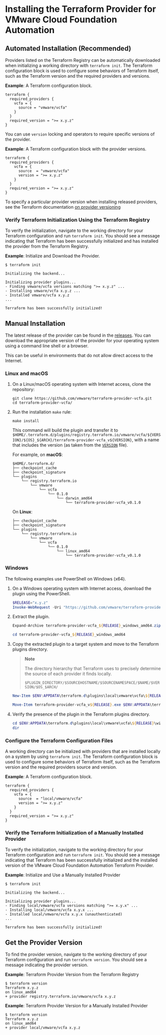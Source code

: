 # Installing the Terraform Provider for VMware Cloud Foundation Automation

## Automated Installation (Recommended)

Providers listed on the Terraform Registry can be automatically downloaded when initializing a working directory with `terraform init`.
The Terraform configuration block is used to configure some behaviors of Terraform itself, such as the Terraform version and the required providers and versions.

**Example**: A Terraform configuration block.

```hcl
terraform {
  required_providers {
    vcfa = {
      source = "vmware/vcfa"
    }
  }
  required_version = ">= x.y.z"
}
```

You can use `version` locking and operators to require specific versions of the provider.

**Example**: A Terraform configuration block with the provider versions.

```hcl
terraform {
  required_providers {
    vcfa = {
      source  = "vmware/vcfa"
      version = ">= x.y.z"
    }
  }
  required_version = ">= x.y.z"
}
```

To specify a particular provider version when installing released providers, see the Terraform documentation [on provider versioning][terraform-provider-versioning]

### Verify Terraform Initialization Using the Terraform Registry

To verify the initialization, navigate to the working directory for your Terraform configuration and run `terraform init`.
You should see a message indicating that Terraform has been successfully initialized and has installed the provider from the Terraform Registry.

**Example**: Initialize and Download the Provider.

```console
$ terraform init

Initializing the backend...

Initializing provider plugins...
- Finding vmware/vcfa versions matching ">= x.y.z" ...
- Installing vmware/vcfa x.y.z ...
- Installed vmware/vcfa x.y.z
...

Terraform has been successfully initialized!
```

## Manual Installation

The latest release of the provider can be found in the [releases][releases]. You can download the appropriate version of the provider for your operating system using a command line shell or a browser.

This can be useful in environments that do not allow direct access to the Internet.

### Linux and macOS

1. On a Linux/macOS operating system with Internet access, clone the repository:

    ```shell
    git clone https://github.com/vmware/terraform-provider-vcfa.git
    cd terraform-provider-vcfa/
    ```

2. Run the installation `make` rule:

    ```shell
    make install
    ```

    This command will build the plugin and transfer it to
    `$HOME/.terraform.d/plugins/registry.terraform.io/vmware/vcfa/${VERSION}/${OS}_${ARCH}/terraform-provider-vcfa_v${VERSION}`,
    with a name that includes the version (as taken from the [`VERSION`](../VERSION) file).

    For example, on **macOS**:

    ```console
    $HOME/.terraform.d/
    ├── checkpoint_cache
    ├── checkpoint_signature
    └── plugins
        └── registry.terraform.io
            └── vmware
                └── vcfa
                    └── 0.1.0
                        └── darwin_amd64
                            └── terraform-provider-vcfa_v0.1.0
    ```

    On **Linux**:

    ```console
    ├── checkpoint_cache
    ├── checkpoint_signature
    └── plugins
        └── registry.terraform.io
            └── vmware
                └── vcfa
                    └── 0.1.0
                        └── linux_amd64
                            └── terraform-provider-vcfa_v0.1.0
    ```

### Windows

The following examples use PowerShell on Windows (x64).

1. On a Windows operating system with Internet access, download the plugin using the PowerShell.

   ```powershell
   $RELEASE="x.y.z"
   Invoke-WebRequest -Uri "https://github.com/vmware/terraform-provider-vcfa/releases/download/v${RELEASE}/terraform-provider-vcfa_${RELEASE}_windows_amd64.zip" -OutFile "terraform-provider-vcfa_${RELEASE}_windows_amd64.zip"
   ```

2. Extract the plugin.

   ```powershell
   Expand-Archive terraform-provider-vcfa_${RELEASE}_windows_amd64.zip

   cd terraform-provider-vcfa_${RELEASE}_windows_amd64
   ```

3. Copy the extracted plugin to a target system and move to the Terraform plugins directory.

   > **Note**
   >
   > The directory hierarchy that Terraform uses to precisely determine the source of each provider it finds locally.
   >
   > `$PLUGIN_DIRECTORY/$SOURCEHOSTNAME/$SOURCENAMESPACE/$NAME/$VERSION/$OS_$ARCH/`

   ```powershell
   New-Item $ENV:APPDATA\terraform.d\plugins\local\vmware\vcfa\${RELEASE}\ -Name "windows_amd64" -ItemType "directory"

   Move-Item terraform-provider-vcfa_v${RELEASE}.exe $ENV:APPDATA\terraform.d\plugins\local\vmware\vcfa\${RELEASE}\windows_amd64\terraform-provider-vcfa_v${RELEASE}.exe
   ```

4. Verify the presence of the plugin in the Terraform plugins directory.

   ```powershell
   cd $ENV:APPDATA\terraform.d\plugins\local\vmware\vcfa\${RELEASE}\windows_amd64
   dir
   ```

### Configure the Terraform Configuration Files

A working directory can be initialized with providers that are installed locally on a system by using `terraform init`.
The Terraform configuration block is used to configure some behaviors of Terraform itself, such as the Terraform version and the required providers source and version.

**Example**: A Terraform configuration block.

```hcl
terraform {
  required_providers {
    vcfa = {
      source  = "local/vmware/vcfa"
      version = ">= x.y.z"
    }
  }
  required_version = ">= x.y.z"
}
```

### Verify the Terraform Initialization of a Manually Installed Provider

To verify the initialization, navigate to the working directory for your Terraform configuration and run `terraform init`.
You should see a message indicating that Terraform has been successfully initialized and the installed version of the VMware Cloud Foundation Automation Terraform Provider.

**Example**: Initialize and Use a Manually Installed Provider

```console
$ terraform init

Initializing the backend...

Initializing provider plugins...
- Finding local/vmware/vcfa versions matching ">= x.y.x" ...
- Installing local/vmware/vcfa x.y.x ...
- Installed local/vmware/vcfa x.y.x (unauthenticated)
...

Terraform has been successfully initialized!
```

## Get the Provider Version

To find the provider version, navigate to the working directory of your Terraform configuration and run `terraform version`. You should see a message indicating the provider version.

**Example**: Terraform Provider Version from the Terraform Registry

```console
$ terraform version
Terraform x.y.z
on linux_amd64
+ provider registry.terraform.io/vmware/vcfa x.y.z
```

**Example**: Terraform Provider Version for a Manually Installed Provider

```console
$ terraform version
Terraform x.y.z
on linux_amd64
+ provider local/vmware/vcfa x.y.z
```

[releases]: https://github.com/vmware/terraform-provider-vcfa/releases
[terraform-provider-versioning]: https://developer.hashicorp.com/terraform/language/providers/configuration#version-provider-versions
